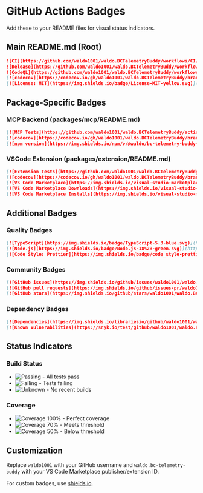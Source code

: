 # GitHub Actions Badges

Add these to your README files for visual status indicators.

## Main README.md (Root)

```markdown
![CI](https://github.com/waldo1001/waldo.BCTelemetryBuddy/workflows/CI/badge.svg)
![Release](https://github.com/waldo1001/waldo.BCTelemetryBuddy/workflows/Release/badge.svg)
![CodeQL](https://github.com/waldo1001/waldo.BCTelemetryBuddy/workflows/CodeQL%20Security%20Analysis/badge.svg)
[![codecov](https://codecov.io/gh/waldo1001/waldo.BCTelemetryBuddy/branch/main/graph/badge.svg)](https://codecov.io/gh/waldo1001/waldo.BCTelemetryBuddy)
[![License: MIT](https://img.shields.io/badge/License-MIT-yellow.svg)](https://opensource.org/licenses/MIT)
```

## Package-Specific Badges

### MCP Backend (packages/mcp/README.md)

```markdown
[![MCP Tests](https://github.com/waldo1001/waldo.BCTelemetryBuddy/actions/workflows/ci.yml/badge.svg?branch=main)](https://github.com/waldo1001/waldo.BCTelemetryBuddy/actions/workflows/ci.yml)
[![codecov](https://codecov.io/gh/waldo1001/waldo.BCTelemetryBuddy/branch/main/graph/badge.svg?flag=mcp)](https://codecov.io/gh/waldo1001/waldo.BCTelemetryBuddy)
[![npm version](https://img.shields.io/npm/v/@waldo/bc-telemetry-buddy-mcp.svg)](https://www.npmjs.com/package/@waldo/bc-telemetry-buddy-mcp)
```

### VSCode Extension (packages/extension/README.md)

```markdown
[![Extension Tests](https://github.com/waldo1001/waldo.BCTelemetryBuddy/actions/workflows/ci.yml/badge.svg?branch=main)](https://github.com/waldo1001/waldo.BCTelemetryBuddy/actions/workflows/ci.yml)
[![codecov](https://codecov.io/gh/waldo1001/waldo.BCTelemetryBuddy/branch/main/graph/badge.svg?flag=extension)](https://codecov.io/gh/waldo1001/waldo.BCTelemetryBuddy)
[![VS Code Marketplace](https://img.shields.io/visual-studio-marketplace/v/waldo.bc-telemetry-buddy.svg)](https://marketplace.visualstudio.com/items?itemName=waldo.bc-telemetry-buddy)
[![VS Code Marketplace Downloads](https://img.shields.io/visual-studio-marketplace/d/waldo.bc-telemetry-buddy.svg)](https://marketplace.visualstudio.com/items?itemName=waldo.bc-telemetry-buddy)
[![VS Code Marketplace Installs](https://img.shields.io/visual-studio-marketplace/i/waldo.bc-telemetry-buddy.svg)](https://marketplace.visualstudio.com/items?itemName=waldo.bc-telemetry-buddy)
```

## Additional Badges

### Quality Badges

```markdown
[![TypeScript](https://img.shields.io/badge/TypeScript-5.3-blue.svg)](https://www.typescriptlang.org/)
[![Node.js](https://img.shields.io/badge/Node.js-18%2B-green.svg)](https://nodejs.org/)
[![Code Style: Prettier](https://img.shields.io/badge/code_style-prettier-ff69b4.svg)](https://prettier.io/)
```

### Community Badges

```markdown
[![GitHub issues](https://img.shields.io/github/issues/waldo1001/waldo.BCTelemetryBuddy.svg)](https://github.com/waldo1001/waldo.BCTelemetryBuddy/issues)
[![GitHub pull requests](https://img.shields.io/github/issues-pr/waldo1001/waldo.BCTelemetryBuddy.svg)](https://github.com/waldo1001/waldo.BCTelemetryBuddy/pulls)
[![GitHub stars](https://img.shields.io/github/stars/waldo1001/waldo.BCTelemetryBuddy.svg?style=social)](https://github.com/waldo1001/waldo.BCTelemetryBuddy/stargazers)
```

### Dependency Badges

```markdown
[![Dependencies](https://img.shields.io/librariesio/github/waldo1001/waldo.BCTelemetryBuddy.svg)](https://libraries.io/github/waldo1001/waldo.BCTelemetryBuddy)
[![Known Vulnerabilities](https://snyk.io/test/github/waldo1001/waldo.BCTelemetryBuddy/badge.svg)](https://snyk.io/test/github/waldo1001/waldo.BCTelemetryBuddy)
```

## Status Indicators

### Build Status

- ![Passing](https://img.shields.io/badge/build-passing-brightgreen.svg) - All tests pass
- ![Failing](https://img.shields.io/badge/build-failing-red.svg) - Tests failing
- ![Unknown](https://img.shields.io/badge/build-unknown-lightgrey.svg) - No recent builds

### Coverage

- ![Coverage 100%](https://img.shields.io/badge/coverage-100%25-brightgreen.svg) - Perfect coverage
- ![Coverage 70%](https://img.shields.io/badge/coverage-70%25-yellow.svg) - Meets threshold
- ![Coverage 50%](https://img.shields.io/badge/coverage-50%25-red.svg) - Below threshold

## Customization

Replace `waldo1001` with your GitHub username and `waldo.bc-telemetry-buddy` with your VS Code Marketplace publisher/extension ID.

For custom badges, use [shields.io](https://shields.io/).
